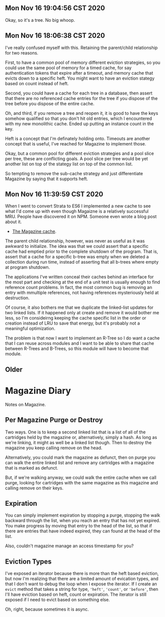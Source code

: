 ## Mon Nov 16 19:04:56 CST 2020

Okay, so it's a tree. No big whoop.

## Mon Nov 16 18:06:38 CST 2020

I've really confused myself with this. Retaining the parent/child relationship
for two reasons.

First, to have a common pool of memory different eviction strategies, so you
could use the same pool of memory for a timed cache, for say authentication
tokens that expire after a timeout, and memory cache that evicts down to a
specific heft. You might want to have an eviction stategy based on count instead
of heft.

Second, you could have a cache for each tree in a database, then assert that
there are no referenced cache entries for the tree if you dispose of the tree
before you dispose of the entire cache.

Oh, and third, if you remove a tree and reopen it, it is good to have the keys
somehow qualified so that you don't hit old entries, which I encountered with my
new monolithic cache. Ended up putting an instance count in the key.

Heft is a concept that I'm definately holding onto. Timeouts are another concept
that is useful, I've reached for Magazine to implement those.

Okay, but a common pool for different eviction strategies and a pool slice per
tree, these are conflicting goals. A pool slice per tree would be yet another
list on top of the stategy list on top of the common list.

So tempting to remove the sub-cache strategy and just differentiate Magazine by
saying that it supports heft.

## Mon Nov 16 11:39:59 CST 2020

When I went to convert Strata to ES6 I implemented a new cache to see what I'd
come up with even though Magaizne is a relatively successful MRU. People have
discovered it on NPM. Someone even wrote a blog post about it.

 * [The Magazine cache](https://francesco.site/2014/06/26/the-magazine-cache.html).

The parent child relationship, however, was never as useful as it was awkward to
initialize. The idea was that we could assert that a specific cache had emptied
prior to the complete shutdown of the program. That is, assert that a cache for
a specific b-tree was empty when we deleted a collection during run time,
instead of asserting that all b-trees where empty at program shutdown.

The applications I've written conceal their caches behind an interface for the
most part and checking at the end of a unit test is usually enough to find
reference count problems. In fact, the most common bug is removing an entry with
mmultiple references, not having references mysteriously held at destruction.

Of course, it also bothers me that we duplicate the linked-list updates for two
linked lists. If it happened only at create and remove it would bother me less,
so I'm consideirng keeping the cache specific list in the order or creation
instead of LRU to save that energy, but it's probably not a meaningful
optimization.

The problem is that now I want to implement an R-Tree so I do want a cache that
I can reuse across modules and I want to be able to share that cache between
R-Trees and B-Trees, so this module will have to become that module.

## Older

# Magazine Diary

Notes on Magazine.

## Per Magazine Purge or Destroy

Two ways. One is to keep a second linked list that is a list of all of the
cartridges held by the magazine or, alternatively, simply a hash. As long as
we're linking, it might as well be a linked list though. Then to destroy the
magazine you keep calling remove on the head.

Alternatively, you could mark the magazine as defunct, then on purge you can
walk the entire linked list and remove any cartridges with a magazine that is
marked as defunct.

But, if we're walking anyway, we could walk the entire cache when we call purge,
looking for cartridges with the same magazine as this magazine and calling
remove on their keys.

## Expiration

You can simply implement expiration by stopping a purge, stopping the walk
backward through the list, when you reach an entry that has not yet expired. You
make progress by moving that entry to the head of the list, so that if there are
entries that have indeed expired, they can found at the head of the list.

Also, couldn't magazine manage an access timestamp for you?

## Eviction Types

I've exposed an iterator because there is more than the heft based eviction, but
now I'm realizing that there are a limited amount of evication types, and that I
don't want to debug the loop when I expose the iterator. If I create an `evict`
method that takes a string for type, `'heft'`, `'count'`, or `'before'`, then
I'll have eviction based on heft, count or expiration. The iterator is still
exposed if I need to evict based on something else.

Oh, right, because sometimes it is async.
